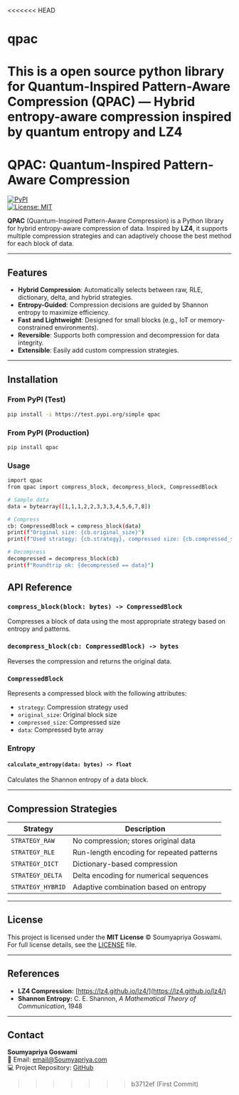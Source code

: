 <<<<<<< HEAD
# qpac
This is a open source python library for Quantum-Inspired Pattern-Aware Compression (QPAC) — Hybrid entropy-aware compression inspired by quantum entropy and LZ4
=======
# QPAC: Quantum-Inspired Pattern-Aware Compression

[![PyPI](https://img.shields.io/pypi/v/qpac)](https://pypi.org/project/qpac/)  
[![License: MIT](https://img.shields.io/badge/License-MIT-green)](LICENSE)  

**QPAC** (Quantum-Inspired Pattern-Aware Compression) is a Python library for hybrid entropy-aware compression of data. Inspired by **LZ4**, it supports multiple compression strategies and can adaptively choose the best method for each block of data.  

---

## Features

- **Hybrid Compression**: Automatically selects between raw, RLE, dictionary, delta, and hybrid strategies.  
- **Entropy-Guided**: Compression decisions are guided by Shannon entropy to maximize efficiency.  
- **Fast and Lightweight**: Designed for small blocks (e.g., IoT or memory-constrained environments).  
- **Reversible**: Supports both compression and decompression for data integrity.  
- **Extensible**: Easily add custom compression strategies.

---

## Installation

### From PyPI (Test)
```bash
pip install -i https://test.pypi.org/simple qpac
```
### From PyPI (Production)
```bash
pip install qpac

```
### Usage
```bash
import qpac
from qpac import compress_block, decompress_block, CompressedBlock

# Sample data
data = bytearray([1,1,1,2,2,3,3,3,4,5,6,7,8])

# Compress
cb: CompressedBlock = compress_block(data)
print(f"Original size: {cb.original_size}")
print(f"Used strategy: {cb.strategy}, compressed size: {cb.compressed_size}")

# Decompress
decompressed = decompress_block(cb)
print(f"Roundtrip ok: {decompressed == data}")

```

## API Reference

### `compress_block(block: bytes) -> CompressedBlock`
Compresses a block of data using the most appropriate strategy based on entropy and patterns.

### `decompress_block(cb: CompressedBlock) -> bytes`
Reverses the compression and returns the original data.

### `CompressedBlock`
Represents a compressed block with the following attributes:

- `strategy`: Compression strategy used  
- `original_size`: Original block size  
- `compressed_size`: Compressed size  
- `data`: Compressed byte array  

### Entropy

#### `calculate_entropy(data: bytes) -> float`
Calculates the Shannon entropy of a data block.

---

## Compression Strategies

| Strategy        | Description                                          |
|-----------------|------------------------------------------------------|
| `STRATEGY_RAW`  | No compression; stores original data                |
| `STRATEGY_RLE`  | Run-length encoding for repeated patterns           |
| `STRATEGY_DICT` | Dictionary-based compression                        |
| `STRATEGY_DELTA`| Delta encoding for numerical sequences              |
| `STRATEGY_HYBRID` | Adaptive combination based on entropy             |
---

## License

This project is licensed under the **MIT License** © Soumyapriya Goswami.  
For full license details, see the [LICENSE](LICENSE) file.

---

## References

- **LZ4 Compression:** [https://lz4.github.io/lz4/](https://lz4.github.io/lz4/)  
- **Shannon Entropy:** C. E. Shannon, *A Mathematical Theory of Communication*, 1948

---

## Contact

**Soumyapriya Goswami**  
📧 Email: [email@Soumyapriya.com](mailto:soumyapriya.goswami.it2023@kgec.ac.in)  
💻 Project Repository: [GitHub](https://github.com/soumyapriyagoswami/qpac.git)
>>>>>>> b3712ef (First Commit)

